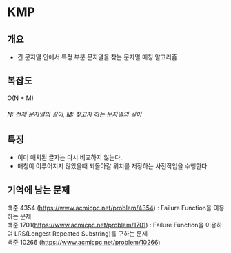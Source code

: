 # KMP

## 개요
* 긴 문자열 안에서 특정 부분 문자열을 찾는 문자열 매칭 알고리즘

## 복잡도
O(N + M)
###### N: 전체 문자열의 길이, M: 찾고자 하는 문자열의 길이

## 특징
* 이미 매치된 글자는 다시 비교하지 않는다.
* 매칭이 이루어지지 않았을때 되돌아갈 위치를 저장하는 사전작업을 수행한다.

## 기억에 남는 문제
백준 4354 (https://www.acmicpc.net/problem/4354) : Failure Function을 이용하는 문제  
백준 1701(https://www.acmicpc.net/problem/1701) : Failure Function을 이용하여 LRS(Longest Repeated Substring)를 구하는 문제  
백준 10266 (https://www.acmicpc.net/problem/10266)
